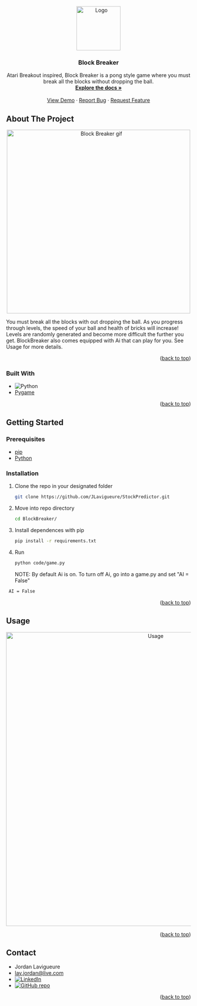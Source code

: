 <a name="readme-top"></a>

<br />
<div align="center">
  <a href="https://github.com/JLavigueure/BlockBreaker">
    <img src="" alt="Logo" width="120" height="120">
  </a>

  <h3 align="center">Block Breaker</h3>

  <p align="center">
    Atari Breakout inspired, Block Breaker is a pong style game where you must break all the blocks without dropping the ball.
    <br />
    <a href="https://github.com/JLavigueure/BlockBreaker"><strong>Explore the docs »</strong></a>
    <br />
    <br />
    <a href="https://github.com/JLavigueure/BlockBreaker">View Demo</a>
    ·
    <a href="https://github.com/JLavigueure/BlockBreaker/issues">Report Bug</a>
    ·
    <a href="https://github.com/JLavigueure/BlockBreaker/issues">Request Feature</a>
  </p>
</div>

## About The Project

<div align="center">
  <a href="href="https://github.com/JLavigueure/BlockBreaker">
    <img src="" alt="Block Breaker gif" width="500">
  </a>
</div>

You must break all the blocks with out dropping the ball. As you progress through levels, the speed of your ball and health of bricks will increase! Levels are randomly generated and become more difficult the further you get. BlockBreaker also comes equipped with Ai that can play for you. See Usage for more details.

<p align="right">(<a href="#readme-top">back to top</a>)</p>

### Built With

* ![Python](https://img.shields.io/badge/python-3670A0?style=for-the-badge&logo=python&logoColor=ffdd54)
* <a href="https://github.com/pygame/">Pygame</a>


<p align="right">(<a href="#readme-top">back to top</a>)</p>

<!-- GETTING STARTED -->
## Getting Started

### Prerequisites
* <a href="https://pip.pypa.io/en/stable/cli/pip_install/">pip</a>
* <a href="https://www.python.org/downloads/">Python</a>



### Installation
1. Clone the repo in your designated folder
   ```sh
   git clone https://github.com/JLavigueure/StockPredictor.git
   ```
2. Move into repo directory
   ```sh
   cd BlockBreaker/
   ```
 3. Install dependences with pip
    ```sh
    pip install -r requirements.txt
    ```
4. Run 
   ```sh
   python code/game.py
   ```
   NOTE: By default Ai is on. To turn off Ai, go into a game.py and set "AI = False"
  ```sh
   AI = False
   ```
<p align="right">(<a href="#readme-top">back to top</a>)</p>

<!-- USAGE EXAMPLES -->
## Usage
<div align="center">
  <a href="https://github.com/JLavigueure/BlockBreaker">
    <img src="" alt="Usage" width="800">
  </a>
</div>

<p align="right">(<a href="#readme-top">back to top</a>)</p>

<!-- CONTACT -->
## Contact

* Jordan Lavigueure
* lav.jordan@live.com
* <a href="https://www.linkedin.com/in/jordanlavigueure">
  <img src="https://img.shields.io/badge/LinkedIn-0077B5?style=for-the-badge&logo=linkedin&logoColor=white" alt="LinkedIn">
  </a>
* <a href="https://github.com/JLavigueure">
  <img src="https://img.shields.io/badge/GitHub-100000?style=for-the-badge&logo=github&logoColor=white" alt="GitHub repo">
  </a>



<p align="right">(<a href="#readme-top">back to top</a>)</p>
